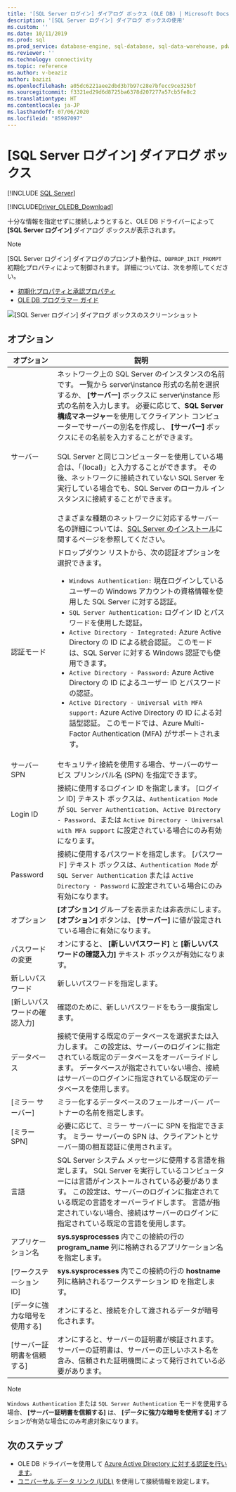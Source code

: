 ```yaml
---
title: '[SQL Server ログイン] ダイアログ ボックス (OLE DB) | Microsoft Docs'
description: '[SQL Server ログイン] ダイアログ ボックスの使用'
ms.custom: ''
ms.date: 10/11/2019
ms.prod: sql
ms.prod_service: database-engine, sql-database, sql-data-warehouse, pdw
ms.reviewer: ''
ms.technology: connectivity
ms.topic: reference
ms.author: v-beaziz
author: bazizi
ms.openlocfilehash: a05dc6221aee2dbd3b7b97c28e7bfecc9ce325bf
ms.sourcegitcommit: f3321ed29d6d8725ba6378d207277a57cb5fe8c2
ms.translationtype: HT
ms.contentlocale: ja-JP
ms.lasthandoff: 07/06/2020
ms.locfileid: "85987097"
---
```

# <a name="sql-server-login-dialog-box"></a>[SQL Server ログイン] ダイアログ ボックス
[!INCLUDE [SQL Server](../../../includes/applies-to-version/sql-asdb-asdbmi-asa-pdw.md)]

[!INCLUDE[Driver_OLEDB_Download](../../../includes/driver_oledb_download.md)]

十分な情報を指定せずに接続しようとすると、OLE DB ドライバーによって **[SQL Server ログイン]** ダイアログ ボックスが表示されます。

> [!NOTE]  
> [SQL Server ログイン] ダイアログのプロンプト動作は、`DBPROP_INIT_PROMPT` 初期化プロパティによって制御されます。 詳細については、次を参照してください。
> - [初期化プロパティと承認プロパティ](../ole-db-data-source-objects/initialization-and-authorization-properties.md)
> - [OLE DB プログラマー ガイド](https://go.microsoft.com/fwlink/?linkid=2067702)

![[SQL Server ログイン] ダイアログ ボックスのスクリーンショット](../media/sql-server-login-dialog.png)

## <a name="options"></a>オプション
|オプション|説明|
|---   |---        |
|サーバー|ネットワーク上の SQL Server のインスタンスの名前です。 一覧から server\instance 形式の名前を選択するか、 **[サーバー]** ボックスに server\instance 形式の名前を入力します。 必要に応じて、**SQL Server 構成マネージャー**を使用してクライアント コンピューターでサーバーの別名を作成し、 **[サーバー]** ボックスにその名前を入力することができます。 <br/><br/>SQL Server と同じコンピューターを使用している場合は、「(local)」と入力することができます。 その後、ネットワークに接続されていない SQL Server を実行している場合でも、SQL Server のローカル インスタンスに接続することができます。<br/><br/>さまざまな種類のネットワークに対応するサーバー名の詳細については、[SQL Server のインストール](https://go.microsoft.com/fwlink/?linkid=2067541)に関するページを参照してください。|
|認証モード|ドロップダウン リストから、次の認証オプションを選択できます。<br/><ul><li>`Windows Authentication:` 現在ログインしているユーザーの Windows アカウントの資格情報を使用した SQL Server に対する認証。</li><li>`SQL Server Authentication:` ログイン ID とパスワードを使用した認証。</li><li>`Active Directory - Integrated:` Azure Active Directory の ID による統合認証。 このモードは、SQL Server に対する Windows 認証でも使用できます。</li><li>`Active Directory - Password:` Azure Active Directory の ID によるユーザー ID とパスワードの認証。</li><li>`Active Directory - Universal with MFA support:` Azure Active Directory の ID による対話型認証。 このモードでは、Azure Multi-Factor Authentication (MFA) がサポートされます。</li></ul>|
|サーバー SPN|セキュリティ接続を使用する場合、サーバーのサービス プリンシパル名 (SPN) を指定できます。|
|Login ID|接続に使用するログイン ID を指定します。 [ログイン ID] テキスト ボックスは、`Authentication Mode` が `SQL Server Authentication`、`Active Directory - Password`、または `Active Directory - Universal with MFA support` に設定されている場合にのみ有効になります。|
|Password|接続に使用するパスワードを指定します。 [パスワード] テキスト ボックスは、`Authentication Mode` が `SQL Server Authentication` または `Active Directory - Password` に設定されている場合にのみ有効になります。|
|オプション|**[オプション]** グループを表示または非表示にします。 **[オプション]** ボタンは、 **[サーバー]** に値が設定されている場合に有効になります。|
|パスワードの変更|オンにすると、 **[新しいパスワード]** と **[新しいパスワードの確認入力]** テキスト ボックスが有効になります。|
|新しいパスワード|新しいパスワードを指定します。|
|[新しいパスワードの確認入力]|確認のために、新しいパスワードをもう一度指定します。|
|データベース|接続で使用する既定のデータベースを選択または入力します。 この設定は、サーバーのログインに指定されている既定のデータベースをオーバーライドします。 データベースが指定されていない場合、接続はサーバーのログインに指定されている既定のデータベースを使用します。|
|[ミラー サーバー]|ミラー化するデータベースのフェールオーバー パートナーの名前を指定します。|
|[ミラー SPN]|必要に応じて、ミラー サーバーに SPN を指定できます。 ミラー サーバーの SPN は、クライアントとサーバー間の相互認証に使用されます。|
|言語|SQL Server システム メッセージに使用する言語を指定します。 SQL Server を実行しているコンピューターには言語がインストールされている必要があります。 この設定は、サーバーのログインに指定されている既定の言語をオーバーライドします。 言語が指定されていない場合、接続はサーバーのログインに指定されている既定の言語を使用します。|
|アプリケーション名|**sys.sysprocesses** 内でこの接続の行の **program_name** 列に格納されるアプリケーション名を指定します。|
|[ワークステーション ID]|**sys.sysprocesses** 内でこの接続の行の **hostname** 列に格納されるワークステーション ID を指定します。|
|[データに強力な暗号を使用する]|オンにすると、接続を介して渡されるデータが暗号化されます。|
|[サーバー証明書を信頼する]|オンにすると、サーバーの証明書が検証されます。 サーバーの証明書は、サーバーの正しいホスト名を含み、信頼された証明機関によって発行されている必要があります。|

> [!NOTE]  
> `Windows Authentication` または `SQL Server Authentication` モードを使用する場合、 **[サーバー証明書を信頼する]** は、 **[データに強力な暗号を使用する]** オプションが有効な場合にのみ考慮対象になります。

## <a name="next-steps"></a>次のステップ
- OLE DB ドライバーを使用して [Azure Active Directory に対する認証を行います](../features/using-azure-active-directory.md)。
- [ユニバーサル データ リンク (UDL)](data-link-pages.md) を使用して接続情報を設定します。